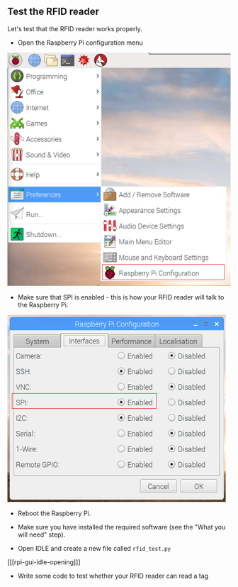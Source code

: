 ## Test the RFID reader

Let's test that the RFID reader works properly.

+ Open the Raspberry Pi configuration menu

![Raspberry Pi config](images/rpi-config.png)

+ Make sure that SPI is enabled - this is how your RFID reader will talk to the Raspberry Pi.

![Enable SPI](images/enable-spi.png)

+ Reboot the Raspberry Pi.

+ Make sure you have installed the required software (see the "What you will need" step).

+ Open IDLE and create a new file called `rfid_test.py`

[[[rpi-gui-idle-opening]]]


+ Write some code to test whether your RFID reader can read a tag
